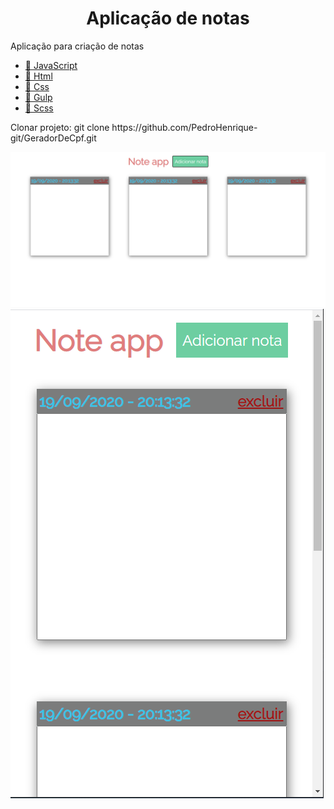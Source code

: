 <h1 align="center">Aplicação de notas</h1>

<p align="left">
  Aplicação para criação de notas<br>
</p>

<p align="left">
    <ul>
        <li><a href="https://developer.mozilla.org/pt-BR/docs/Aprender/JavaScript">🔗 JavaScript</a></li>
        <li><a href="https://developer.mozilla.org/pt-BR/docs/Web/HTML">🔗 Html</a></li>
        <li><a href="https://developer.mozilla.org/pt-BR/docs/Web/CSS">🔗 Css</a></li>
       <li><a href="https://gulpjs.com/">🔗 Gulp</a></li>
      <li><a href="https://sass-lang.com/documentation/syntax">🔗 Scss</a></li>
    </ul>
</p>

<p align="left">
    Clonar projeto: git clone https://github.com/PedroHenrique-git/GeradorDeCpf.git
</p>

<img src="Desktop.png"/>
<img src="mobile.png"/>

